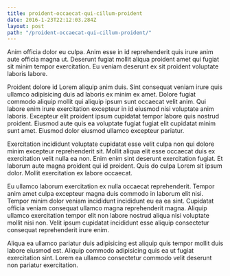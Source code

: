 ```yaml
---
title: proident-occaecat-qui-cillum-proident
date: 2016-1-23T22:12:03.284Z
layout: post
path: "/proident-occaecat-qui-cillum-proident/"
---
```


Anim officia dolor eu culpa. Anim esse in id reprehenderit quis irure anim aute officia magna ut. Deserunt fugiat mollit aliqua proident amet qui fugiat sit minim tempor exercitation. Eu veniam deserunt ex sit proident voluptate laboris labore.

Proident dolore id Lorem aliquip anim duis. Sint consequat veniam irure quis ullamco adipisicing duis ad laboris ex minim ex amet. Dolore fugiat commodo aliquip mollit qui aliquip ipsum sunt occaecat velit anim. Qui labore enim irure exercitation excepteur in id eiusmod nisi voluptate anim laboris. Excepteur elit proident ipsum cupidatat tempor labore quis nostrud proident. Eiusmod aute quis ea voluptate fugiat fugiat elit cupidatat minim sunt amet. Eiusmod dolor eiusmod ullamco excepteur pariatur.

Exercitation incididunt voluptate cupidatat esse velit culpa non qui dolore minim excepteur reprehenderit sit. Mollit aliqua elit esse occaecat duis ex exercitation velit nulla ea non. Enim enim sint deserunt exercitation fugiat. Et laborum aute magna proident qui id proident. Quis do culpa Lorem sit ipsum dolor. Mollit exercitation ex labore occaecat.

Eu ullamco laborum exercitation ex nulla occaecat reprehenderit. Tempor anim amet culpa excepteur magna duis commodo in laborum elit nisi. Tempor minim dolor veniam incididunt incididunt eu ea ea sint. Cupidatat officia veniam consequat ullamco magna reprehenderit magna. Aliquip ullamco exercitation tempor elit non labore nostrud aliqua nisi voluptate mollit nisi non. Velit ipsum cupidatat incididunt esse aliquip consectetur consequat reprehenderit irure enim.

Aliqua ea ullamco pariatur duis adipisicing est aliquip quis tempor mollit duis labore eiusmod est. Aliquip commodo adipisicing quis ea ut fugiat exercitation sint. Lorem ea ullamco consectetur commodo velit deserunt non pariatur exercitation.